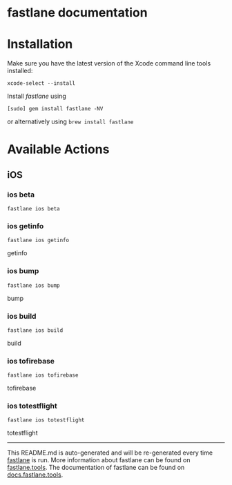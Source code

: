fastlane documentation
================
# Installation

Make sure you have the latest version of the Xcode command line tools installed:

```
xcode-select --install
```

Install _fastlane_ using
```
[sudo] gem install fastlane -NV
```
or alternatively using `brew install fastlane`

# Available Actions
## iOS
### ios beta
```
fastlane ios beta
```

### ios getinfo
```
fastlane ios getinfo
```
getinfo
### ios bump
```
fastlane ios bump
```
bump
### ios build
```
fastlane ios build
```
build
### ios tofirebase
```
fastlane ios tofirebase
```
tofirebase
### ios totestflight
```
fastlane ios totestflight
```
totestflight

----

This README.md is auto-generated and will be re-generated every time [fastlane](https://fastlane.tools) is run.
More information about fastlane can be found on [fastlane.tools](https://fastlane.tools).
The documentation of fastlane can be found on [docs.fastlane.tools](https://docs.fastlane.tools).
